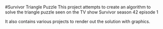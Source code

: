 #Survivor Triangle Puzzle
This project attempts to create an algorithm to solve the triangle puzzle seen on the TV show Survivor season 42 episode 1

It also contains various projects to render out the solution with graphics.